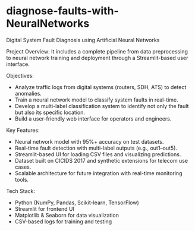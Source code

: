 # diagnose-faults-with-NeuralNetworks
Digital System Fault Diagnosis using Artificial Neural Networks

Project Overview:
It includes a complete pipeline from data preprocessing to neural network training and deployment through a Streamlit-based user interface.

Objectives:
- Analyze traffic logs from digital systems (routers, SDH, ATS) to detect anomalies.
- Train a neural network model to classify system faults in real-time.
- Develop a multi-label classification system to identify not only the fault but also its specific location.
- Build a user-friendly web interface for operators and engineers.

Key Features:
- Neural network model with 95%+ accuracy on test datasets.
- Real-time fault detection with multi-label outputs (e.g., out1–out5).
- Streamlit-based UI for loading CSV files and visualizing predictions.
- Dataset built on CICIDS 2017 and synthetic extensions for telecom use cases.
- Scalable architecture for future integration with real-time monitoring tools.

Tech Stack:
- Python (NumPy, Pandas, Scikit-learn, TensorFlow)
- Streamlit for frontend UI
- Matplotlib & Seaborn for data visualization
- CSV-based logs for training and testing
